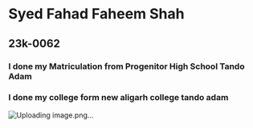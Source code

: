 # Syed Fahad Faheem Shah
## 23k-0062
### I done my Matriculation from Progenitor High School Tando Adam
### I done my college form new aligarh college tando adam
![Uploading image.png…]()
